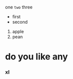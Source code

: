 one `two` three
+ first
+ second

1. apple
2. pean

# do you like any

### xl

<preview title="使用链接" path="@corgwn/demo-vue/example/AudioPlayer/Link.vue" description="这是个一个音频播放器组件" />